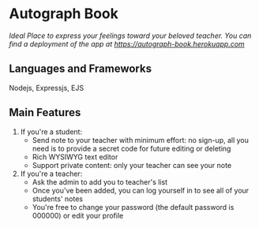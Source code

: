 # Autograph Book
<i>Ideal Place to express your feelings toward your beloved teacher. You can find a deployment of the app at <a href="https://autograph-book.herokuapp.com/">https://autograph-book.herokuapp.com</a></i>
<h2>Languages and Frameworks</h2>
<p>Nodejs, Expressjs, EJS</p>
<h2>Main Features</h2>
<ol>
	<li>If you're a student:
		<ul>
			<li>Send note to your teacher with minimum effort: no sign-up, all you need is to provide a secret code for future editing or deleting</li>
			<li>Rich WYSIWYG text editor</li>
			<li>Support private content: only your teacher can see your note</li>
		</ul>
	</li>
	<li>If you're a teacher: 
		<ul>
			<li>Ask the admin to add you to teacher's list</li>
			<li>Once you've been added, you can log yourself in to see all of your students' notes</li>
			<li>You're free to change your password (the default password is 000000) or edit your profile</li>
		</ul>
	</li>
</ol>
